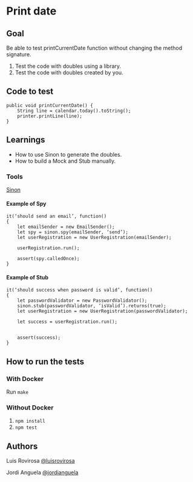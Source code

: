 # Print date
## Goal
Be able to test printCurrentDate function without changing the method signature.

1. Test the code with doubles using a library.
2. Test the code with doubles created by you.
## Code to test
	public void printCurrentDate() {
		String line = calendar.today().toString();
		printer.printLine(line);
	}
## Learnings
* How to use Sinon to generate the doubles.
* How to build a Mock and Stub manually.

### Tools
[Sinon](https://sinonjs.org/)

#### Example of Spy	

    it(‘should send an email’, function()
    {
        let emailSender = new EmailSender();
        let spy = sinon.spy(emailSender, ‘send’);
        let userRegistration = new UserRegistration(emailSender);

        userRegistration.run();

        assert(spy.calledOnce);
    }
#### Example of Stub    
    it(‘should success when password is valid’, function()
    {
        let passwordValidator = new PasswordValidator();
        sinon.stub(passwordValidator, ‘isValid’).returns(true);
        let userRegistration = new UserRegistration(passwordValidator);
    
        let success = userRegistration.run();
    
    
        assert(success);
    }

## How to run the tests
### With Docker
Run `make`

### Without Docker
1. `npm install`
2. `npm test`

## Authors
Luis Rovirosa [@luisrovirosa](https://www.twitter.com/luisrovirosa)

Jordi Anguela [@jordianguela](https://www.twitter.com/jordianguela)
